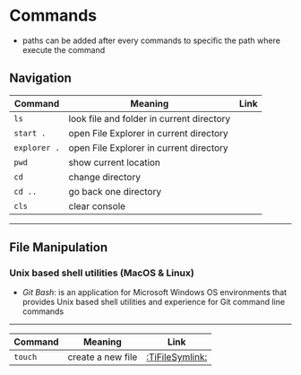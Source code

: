 # Commands

- paths can be added after every commands to specific the path where execute the command

## Navigation

| Command      | Meaning                                   | Link |
| ------------ | ----------------------------------------- | :--: |
| `ls`         | look file and folder in current directory |      |
| `start .`    | open File Explorer in current directory   |      |
| `explorer .` | open File Explorer in current directory   |      |
| `pwd`        | show current location                     |      |
| `cd`         | change directory                          |      |
| `cd ..`      | go back one directory                     |      |
| `cls`        | clear console                             |      |

---

## File Manipulation

### Unix based shell utilities (MacOS & Linux)

- *Git Bash*: is an application for Microsoft Windows OS environments that provides Unix based shell utilities and experience for Git command line commands

---

| Command | Meaning           |                      Link                       |
| ------- | ----------------- | :---------------------------------------------: |
| `touch` | create a new file | [:TiFileSymlink:](Prompt/Windows/Data/touch.md) |

